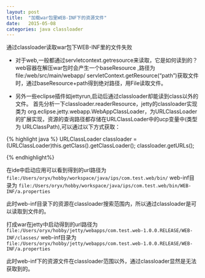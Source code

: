 ```yaml
---
layout: post
title:  "加载war包里WEB-INF下的资源文件"
date:   2015-05-08 
categories: java classloader
---
```


通过classloader读取war包下WEB-INF里的文件失败

* 对于web,一般都通过servletcontext.getresource来读取，它是如何读到的？
web容器在解压war包时会产生一个baseResource ,路径为file:/web/src/main/webapp/
servletContext.getResource(“path”)获取文件时，通过baseResource+path得到绝对路径，用File读取文件。

* 另外一些eclipse插件如jettyrun,启动后通过classloader却能读到class以外的文件。
首先分析一下classloader.readerResource，jetty的classloader实现类为
org.eclipse.jetty.webapp.WebAppClassLoader，为URLClassLoader的扩展实现，资源的查询路径都存储在URLClassLoader中的ucp变量中(类型为 URLClassPath),可以通过以下方式获取：

{% highlight java %}
URLClassLoader classloader = (URLClassLoader)this.getClass().getClassLoader();
classloader.getURLs();

{% endhighlight%}

在ide中启动应用可以看到得到的url路径为
`file:/Users/oryx/hobby/workspace/java/ips/com.test.web/bin/`
web-inf目录为
`file:/Users/oryx/hobby/workspace/java/ips/com.test.web/bin/WEB-INF/a.properties`

此时web-inf目录下的资源在classloader搜索范围内，所以通过classloader是可以读取到文件的。

打成war在jetty中启动得到的url路径为
`file:/Users/oryx/hobby/jetty/webapps/com.test.web-1.0.0.RELEASE/WEB-INF/classes/`
web-inf目录为
`file:/Users/oryx/hobby/jetty/webapps/com.test.web-1.0.0.RELEASE/WEB-INF/a.properties`

此时web-inf下的资源文件在classloader范围以外，通过classloader显然是无法获取到的。

